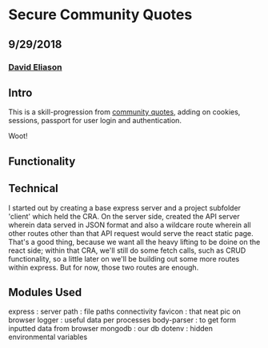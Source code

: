 # Secure Community Quotes
## 9/29/2018
### [David Eliason](http://www.davethemaker.com)

## Intro

This is a skill-progression from [community quotes](https://github.com/davideliason/community_quotes), adding on cookies, sessions, passport for user login and authentication.

Woot!

## Functionality

## Technical
I started out by creating a base express server and a project subfolder 'client' which held the CRA. On the server side, created the API server wherein data served in JSON format and also a wildcare route wherein all other routes other than that API request would serve the react static page. That's a good thing, because we want all the heavy lifting to be doine on the react side; within that CRA, we'll still do some fetch calls, such as CRUD functionality, so a little later on we'll be building out some more routes within express. But for now, those two routes are enough.


## Modules Used
express   : server
path : file paths connectivity
favicon : that neat pic on browser
logger : useful data per processes
body-parser : to get form inputted data from browser
mongodb : our db
dotenv : hidden environmental variables


